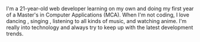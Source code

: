 I'm a 21-year-old web developer learning on my own and doing my first year of a Master's in Computer Applications (MCA).
When I'm not coding, I love dancing , singing , listening to all kinds of music, and watching anime.
I'm really into technology and always try to keep up with the latest development trends.
